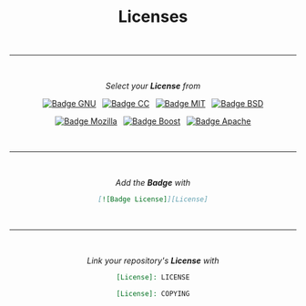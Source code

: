 
<div align = 'center'>
         
# Licenses

<br>

---

<br>

*Select your **License** from*

[![Badge GNU]][GNU] 
[![Badge CC]][CC] 
[![Badge MIT]][MIT] 
[![Badge BSD]][BSD]

[![Badge Mozilla]][Mozilla] 
[![Badge Boost]][Boost] 
[![Badge Apache]][Apache]

<br>

---

<br>

*Add the **Badge** with*

```markdown
[![Badge License]][License]
```

<br>

---

<br>

*Link your repository's **License** with*

```markdown
[License]: LICENSE
```

```markdown
[License]: COPYING
```
         
</div>




<!----------------------------------{ Licenses }------------------------------->

[Mozilla]: Licenses/Mozilla.md
[Apache]: Licenses/Apache.md
[Boost]: Licenses/Boost.md
[GNU]: Licenses/GNU.md
[MIT]: Licenses/MIT.md
[BSD]: Licenses/BSD.md
[CC]: Licenses/CreativeCommons.md


<!----------------------------------{ Badges }--------------------------------->

[Badge Mozilla]: https://img.shields.io/badge/Mozilla-FF7139?style=for-the-badge&logo=mozilla&logoColor=white
[Badge Apache]: https://img.shields.io/badge/Apache-D22128?style=for-the-badge&logo=apache&logoColor=white
[Badge GNU]: https://img.shields.io/badge/GNU-blue?style=for-the-badge&logo=GNU&logoColor=white
[Badge MIT]: https://img.shields.io/badge/MIT-yellow?style=for-the-badge
[Badge BSD]: https://img.shields.io/badge/BSD-AB2B28?style=for-the-badge&logo=freebsd&logoColor=white
[Badge CC]: https://img.shields.io/badge/CC-EF9421?style=for-the-badge&logo=creativecommons&logoColor=white
[Badge Boost]: https://img.shields.io/badge/Boost-88c1cf?style=for-the-badge

